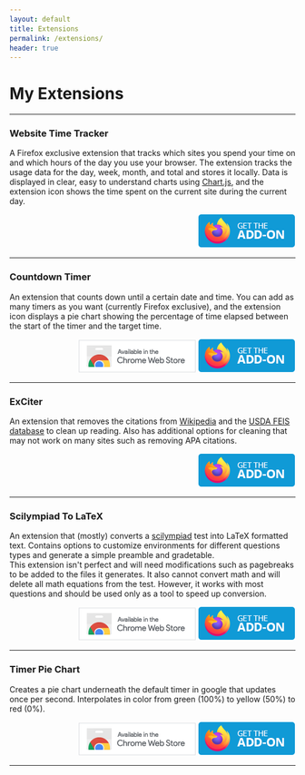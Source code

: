 ```yaml
---
layout: default
title: Extensions
permalink: /extensions/
header: true
---
```


# My Extensions

---

### Website Time Tracker  

A Firefox exclusive extension that tracks which sites you spend your time on and which hours of the day you use your browser. The extension tracks the usage data for the day, week, month, and total and stores it locally. Data is displayed in clear, easy to understand charts using [Chart.js](https://www.chartjs.org/ "Chart.js"), and the extension icon shows the time spent on the current site during the current day.  

<div style="text-align: right">  
<a href = "https://addons.mozilla.org/en-US/firefox/addon/website-time-tracker/"><img src = "/assets/images/get-the-addon.webp" title = "Get the extension"></a>
</div>

---

### Countdown Timer

An extension that counts down until a certain date and time. You can add as many timers as you want (currently Firefox exclusive), and the extension icon displays a pie chart showing the percentage of time elapsed between the start of the timer and the target time. 

<div style="text-align: right">  
<a class = "extension-link" title = "Get the extension" href = "https://chrome.google.com/webstore/detail/countdown-timer/ihigneebhahgionaapclffdgiemkacib"><img src = "/assets/images/available-in-chrome.png"></a>     <a class = "extension-link" title = "Get the extension" href = "https://addons.mozilla.org/en-US/firefox/addon/countdown-timer/"><img src = "/assets/images/get-the-addon.webp"></a>

</div>

<div style="text-align: right">  </div>

---

### ExCiter

An extension that removes the citations from [Wikipedia](https://www.wikipedia.org/) and the [USDA FEIS database](https://www.feis-crs.org/feis/) to clean up reading. Also has additional options for cleaning that may not work on many sites such as removing APA citations.

<div style="text-align: right"> <a class = "extension-link" title = "Get the extension" href = "https://addons.mozilla.org/en-US/firefox/addon/exciter/"><img src = "/assets/images/get-the-addon.webp"></a> </div>

---

### Scilympiad To LaTeX

An extension that (mostly) converts a [scilympiad](https://scilympiad.com/) test into LaTeX formatted text. Contains options to customize environments for different questions types and generate a simple preamble and gradetable.  
This extension isn't perfect and will need modifications such as pagebreaks to be added to the files it generates. It also cannot convert math and will delete all math equations from the test. However, it works with most questions and should be used only as a tool to speed up conversion.

<div style="text-align: right"> <a class = "extension-link" title = "Get the extension" href = "https://chrome.google.com/webstore/detail/scilympiadtolatex/ompkjeefecnmejcmanlofimmclifefde"><img src = "/assets/images/available-in-chrome.png"></a>     <a class = "extension-link" title = "Get the extension" href = "https://addons.mozilla.org/en-US/firefox/addon/scilympiadtolatex/"><img src = "/assets/images/get-the-addon.webp"></a> </div>

---

### Timer Pie Chart

Creates a pie chart underneath the default timer in google that updates once per second. Interpolates in color from green (100%) to yellow (50%) to red (0%). 

<div style="text-align: right"> <a class = "extension-link" title = "Get the extension" href = "https://chrome.google.com/webstore/detail/timer-pie-chart/omipgihnnkfeijiaacgfiieacjgaepii"><img src = "/assets/images/available-in-chrome.png"></a>     <a class = "extension-link" title = "Get the extension" href = "https://addons.mozilla.org/en-US/firefox/addon/timer-pie-chart/"><img src = "/assets/images/get-the-addon.webp"></a> </div>

---